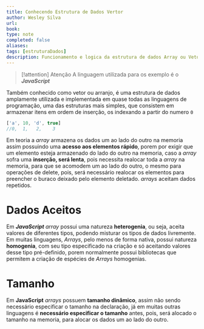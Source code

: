 ```yaml
---
title: Conhecendo Estrutura de Dados Vertor
author: Wesley Silva
url:
book:
type: note
completed: false
aliases:
tags: [estruturaDados]
description: Funcionamento e logica da estrutura de dados Array ou Vetor
---
```

>[!attention] Atenção
>A linguagem utilizada para os exemplo é o **_JavaScript_**

Também conhecido como vetor ou arranjo, é uma estrutura de dados amplamente utilizada e implementada em quase todas as linguagens de programação, uma das estruturas mais simples, que consistem em armazenar itens em ordem de inserção, os indexando a partir do numero `0`

```js
['a', 10, 'd', true]
//0,  1,   2,    3
```

Em teoria a _array_ armazena os dados um ao lado do outro na memoria assim possuindo uma **acesso aos elementos rápido**, porem por exigir que um elemento esteja armazenado do lado do outro na memoria, caso a _array_ sofra uma **inserção, será lenta**, pois necessita realocar toda a _array_ na memoria, para que se acomodem um ao lado do outro, o mesmo para operações de delete, pois, será necessário realocar os elementos para preencher o buraco deixado pelo elemento deletado.
_arrays_ aceitam dados repetidos.

# Dados Aceitos
Em **_JavaScript_** _array_ possui uma natureza **heterogenia**, ou seja, aceita valores de diferentes tipos, podendo misturar os tipos de dados livremente.
Em muitas linguagens, _Arrays_, pelo menos de forma nativa, possui natureza **homogenia**, com seu tipo especificado na criação e só aceitando valores desse tipo pré-definido, porem normalmente possui bibliotecas que permitem a criação de espécies de _Arrays_ homogenias.

# Tamanho
Em **JavaScript** _arrays_ possuem **tamanho dinâmico**, assim não sendo necessário especificar o tamanho na declaração, já em muitas outras linguagens é **necessário especificar o tamanho** antes, pois, será alocado o tamanho na memoria, para alocar os dados um ao lado do outro.